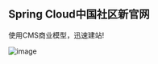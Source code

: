## Spring Cloud中国社区新官网
使用CMS商业模型，迅速建站!

![image](https://raw.githubusercontent.com/SpringCloud/spring-cloud-cms/master/ui/img/img.png)
